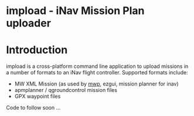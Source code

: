 impload - iNav Mission Plan uploader
====================================

# Introduction

impload is a cross-platform command line application to upload missions in a number of formats to an iNav flight controller. Supported formats include:

* MW XML Mission (as used by [mwp](https://github.com/stronnag/mwptools), ezgui, mission planner for inav)
* apmplanner / qgroundcontrol mission files
* GPX waypoint files

Code to follow soon ...

